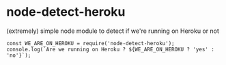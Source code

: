 # node-detect-heroku
(extremely) simple node module to detect if we're running on Heroku or not

```
const WE_ARE_ON_HEROKU = require('node-detect-heroku');
console.log(`Are we running on Heroku ? ${WE_ARE_ON_HEROKU ? 'yes' : 'no'}`);
```
